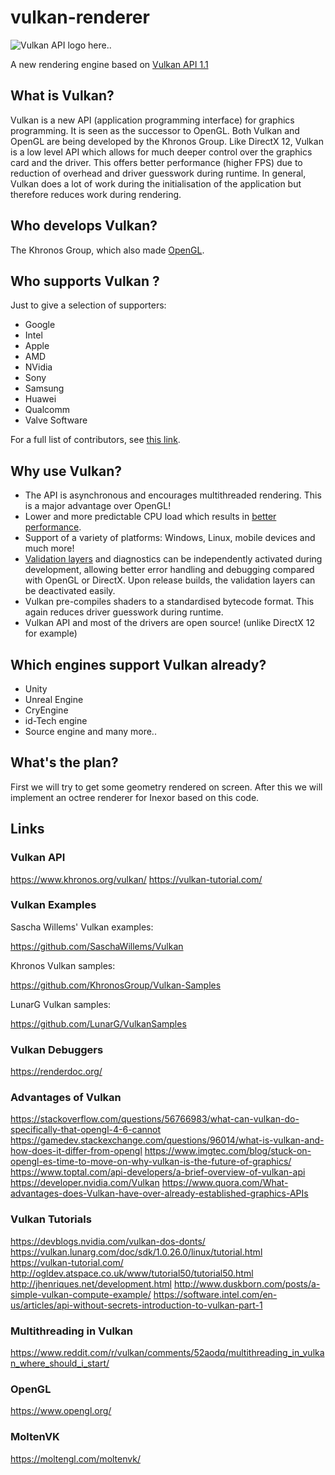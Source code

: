 # vulkan-renderer
![Vulkan API logo here..](https://upload.wikimedia.org/wikipedia/commons/thumb/3/30/Vulkan.svg/500px-Vulkan.svg.png)

A new rendering engine based on [Vulkan API 1.1](https://www.khronos.org/vulkan/)

## What is Vulkan?
Vulkan is a new API (application programming interface) for graphics programming. It is seen as the successor to OpenGL. Both Vulkan and OpenGL are being developed by the Khronos Group. Like DirectX 12, Vulkan is a low level API which allows for much deeper control over the graphics card and the driver. This offers better performance (higher FPS) due to reduction of overhead and driver guesswork during runtime. In general, Vulkan does a lot of work during the initialisation of the application but therefore reduces work during rendering.

## Who develops Vulkan?
The Khronos Group, which also made [OpenGL](https://www.opengl.org/).

## Who supports Vulkan ?
Just to give a selection of supporters:
* Google
* Intel
* Apple
* AMD
* NVidia
* Sony
* Samsung
* Huawei
* Qualcomm
* Valve Software

For a full list of contributors, see [this link](https://www.khronos.org/members/list).

## Why use Vulkan?
* The API is asynchronous and encourages multithreaded rendering. This is a major advantage over OpenGL!
* Lower and more predictable CPU load which results in [better performance](https://stackoverflow.com/questions/56766983/what-can-vulkan-do-specifically-that-opengl-4-6-cannot).
* Support of a variety of platforms: Windows, Linux, mobile devices and much more!
* [Validation layers](https://github.com/KhronosGroup/Vulkan-ValidationLayers) and diagnostics can be independently activated during development, allowing better error handling and debugging compared with OpenGL or DirectX. Upon release builds, the validation layers can be deactivated easily.
* Vulkan pre-compiles shaders to a standardised bytecode format. This again reduces driver guesswork during runtime.
* Vulkan API and most of the drivers are open source! (unlike DirectX 12 for example)

## Which engines support Vulkan already?
* Unity
* Unreal Engine
* CryEngine
* id-Tech engine
* Source engine
and many more..

## What's the plan?
First we will try to get some geometry rendered on screen. After this we will implement an octree renderer for Inexor based on this code.

## Links
### Vulkan API
https://www.khronos.org/vulkan/
https://vulkan-tutorial.com/

### Vulkan Examples
Sascha Willems' Vulkan examples:

https://github.com/SaschaWillems/Vulkan

Khronos Vulkan samples:

https://github.com/KhronosGroup/Vulkan-Samples

LunarG Vulkan samples:

https://github.com/LunarG/VulkanSamples

### Vulkan Debuggers
https://renderdoc.org/

### Advantages of Vulkan
https://stackoverflow.com/questions/56766983/what-can-vulkan-do-specifically-that-opengl-4-6-cannot
https://gamedev.stackexchange.com/questions/96014/what-is-vulkan-and-how-does-it-differ-from-opengl
https://www.imgtec.com/blog/stuck-on-opengl-es-time-to-move-on-why-vulkan-is-the-future-of-graphics/
https://www.toptal.com/api-developers/a-brief-overview-of-vulkan-api
https://developer.nvidia.com/Vulkan
https://www.quora.com/What-advantages-does-Vulkan-have-over-already-established-graphics-APIs

### Vulkan Tutorials
https://devblogs.nvidia.com/vulkan-dos-donts/
https://vulkan.lunarg.com/doc/sdk/1.0.26.0/linux/tutorial.html
https://vulkan-tutorial.com/
http://ogldev.atspace.co.uk/www/tutorial50/tutorial50.html
http://jhenriques.net/development.html
http://www.duskborn.com/posts/a-simple-vulkan-compute-example/
https://software.intel.com/en-us/articles/api-without-secrets-introduction-to-vulkan-part-1

### Multithreading in Vulkan
https://www.reddit.com/r/vulkan/comments/52aodq/multithreading_in_vulkan_where_should_i_start/

### OpenGL
https://www.opengl.org/

### MoltenVK
https://moltengl.com/moltenvk/
